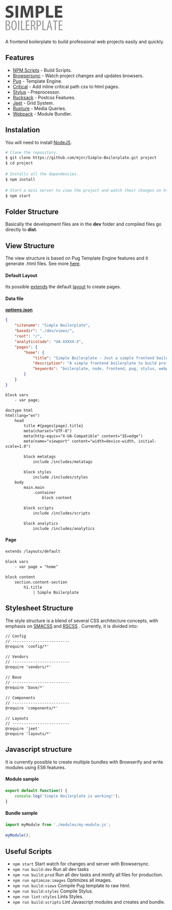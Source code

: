 # ![Simple Boilerplate](/assets/images/logo.png)

A frontend boilerplate to build professional web projects easily and quickly.

## Features
- [NPM Scripts](https://docs.npmjs.com/misc/scripts) - Build Scripts.
- [Browsersync](http://www.browsersync.io/) - Watch project changes and updates browsers.
- [Pug](http://jade-lang.com/) - Template Engine.
- [Critical](https://github.com/addyosmani/critical) - Add inline critical path css to html pages.
- [Stylus](http://stylus-lang.com/) - Preprocessor.
- [Rucksack](https://simplaio.github.io/rucksack/) - Postcss Features.
- [Jeet](http://jeet.gs/) - Grid System.
- [Rupture](http://jenius.github.io/rupture/) - Media Queries.
- [Webpack](https://webpack.github.io/) - Module Bundler.

## Instalation

You will need to install [NodeJS](http://nodejs.org/).

```sh
# Clone the repository.
$ git clone https://github.com/mjnr/Simple-Boilerplate.git project
$ cd project

# Installs all the dependencies.
$ npm install

# Start a mini server to view the project and watch their changes on http://localhost:3000/
$ npm start
```

## Folder Structure
Basically the development files are in the **dev** folder and compiled files go directly to **dist**.

## View Structure
The view structure is based on Pug Template Engine features and it generate .html files. See more [here](http://jade-lang.com/reference/).

#### Default Layout
Its possible [extends](http://jade-lang.com/reference/extends/) the default [layout]("dev/views/layouts/default.pug") to create pages.

#### Data file
**[options.json]("./options.json")**
```json
{
	"sitename": "Simple Boilerplate",
	"basedir": "./dev/views/",
	"root": "/",
	"analyticsCode": "UA-XXXXX-X",
	"pages": {
		"home": {
			"title": "Simple Boilerplate - Just a simple frontend boilerplate",
			"description": "A simple frontend boilerplate to build professional web projects easily and quickly.",
			"keywords": "boilerplate, node, frontend, pug, stylus, webpack"
		}
	}
}

```

```jade
block vars
	- var page;

doctype html
html(lang="en")
	head
		title #{pages[page].title}
		meta(charset="UTF-8")
		meta(http-equiv="X-UA-Compatible" content="IE=edge")
		meta(name="viewport" content="width=device-width, initial-scale=1.0")
		
		block metatags
			include /includes/metatags

		block styles
			include /includes/styles
	body
		main.main
			.container
				block content

		block scripts
			include /includes/scripts

		block analytics
			include /includes/analytics

```

#### Page
```jade
extends /layouts/default

block vars
	- var page = "home"

block content
	section.content-section
		h1.title
			| Simple Boilerplate

```

## Stylesheet Structure
The style structure is a blend of several CSS architecture concepts, with emphasis on [SMACSS](https://smacss.com/book) and [RSCSS](http://rscss.io/) . Currently, it is divided into:

```stylus
// Config
// -------------------------
@require 'config/*'

// Vendors
// -------------------------
@require 'vendors/*'

// Base
// -------------------------
@require 'base/*'

// Components
// -------------------------
@require 'components/*'

// Layouts
// -------------------------
@require 'jeet'
@require 'layouts/*'
```

## Javascript structure

It is currently possible to create multiple bundles with Browserify and write modules using ES6 features.

#### Module sample
```javascript
export default function() {
	console.log('Simple Boilerplate is working!');
}
```

#### Bundle sample
```javascript
import myModule from './modules/my-module.js';

myModule();
```

## Useful Scripts
- `npm start` Start watch for changes and server with Browsersync.
- `npm run build:dev` Run all dev tasks
- `npm run build:prod` Run all dev tasks and minify all files for production.
- `npm run optimize:images` Optimizes all images.
- `npm run build:views` Compile Pug template to raw html.
- `npm run build:styles` Compile Stylus.
- `npm run lint:styles` Lints Styles.
- `npm run build:scripts` Lint Javascript modules and creates and bundle.
